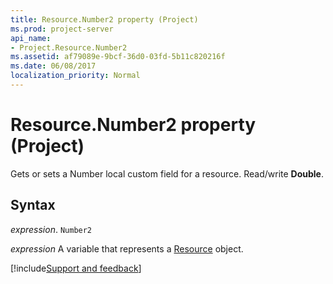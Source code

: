 ```yaml
---
title: Resource.Number2 property (Project)
ms.prod: project-server
api_name:
- Project.Resource.Number2
ms.assetid: af79089e-9bcf-36d0-03fd-5b11c820216f
ms.date: 06/08/2017
localization_priority: Normal
---
```



# Resource.Number2 property (Project)

Gets or sets a Number local custom field for a resource. Read/write  **Double**.


## Syntax

_expression_. `Number2`

_expression_ A variable that represents a [Resource](./Project.Resource.md) object.

[!include[Support and feedback](~/includes/feedback-boilerplate.md)]